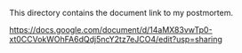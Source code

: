 This directory contains the document link to my postmortem.

https://docs.google.com/document/d/14aMX83vwTp0-xt0CCVokWOhFA6dQdj5ncY2tz7eJCO4/edit?usp=sharing
